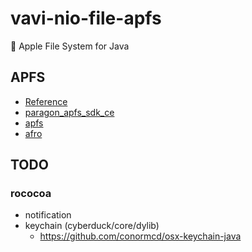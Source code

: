 # vavi-nio-file-apfs

 Apple File System for Java



## APFS

 * [Reference](https://developer.apple.com/support/downloads/Apple-File-System-Reference.pdf)
 * [paragon_apfs_sdk_ce](https://github.com/Paragon-Software-Group/paragon_apfs_sdk_ce)
 * [apfs](https://github.com/tienex/apfs)
 * [afro](https://github.com/cugu/afro)


## TODO

### rococoa

 * notification
 * keychain (cyberduck/core/dylib)
   * https://github.com/conormcd/osx-keychain-java